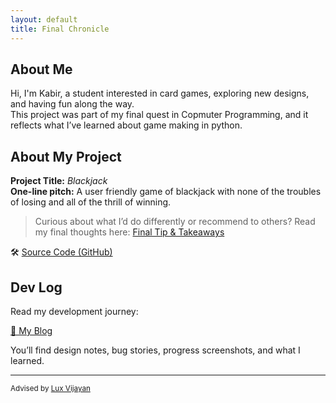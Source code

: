 ```yaml
---
layout: default
title: Final Chronicle
---
```


## About Me

Hi, I'm Kabir, a student interested in card games, exploring new designs, and having fun along the way.  
This project was part of my final quest in Copmuter Programming, and it reflects what I’ve learned about game making in python.

## About My Project

**Project Title:** *Blackjack*   
**One-line pitch:** A user friendly game of blackjack with none of the troubles of losing and all of the thrill of winning.

> Curious about what I’d do differently or recommend to others? Read my final thoughts here: [Final Tip & Takeaways](_posts/2025-05-23-tip.md)

🛠️ [Source Code (GitHub)](README.md)  

## Dev Log

Read my development journey:  

[📝 My Blog](blog.html)

You’ll find design notes, bug stories, progress screenshots, and what I learned.

---

<small>Advised by [Lux Vijayan](mailto:laxmiv2@illinois.edu)</small>
